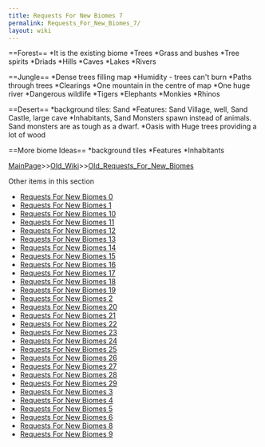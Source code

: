 ```yaml
---
title: Requests For New Biomes 7
permalink: Requests_For_New_Biomes_7/
layout: wiki
---
```

==Forest==
*It is the existing biome
*Trees
*Grass and bushes
*Tree spirits
*Driads
*Hills
*Caves
*Lakes
*Rivers

==Jungle==
*Dense trees filling map
*Humidity - trees can't burn
*Paths through trees
*Clearings
*One mountain in the centre of map
*One huge river
*Dangerous wildlife
*Tigers
*Elephants
*Monkies
*Rhinos

==Desert==
*background tiles: Sand
*Features: Sand Village, well, Sand Castle, large cave
*Inhabitants, Sand Monsters spawn instead of animals. Sand monsters are as tough as a dwarf.
*Oasis with Huge trees providing a lot of wood

==More biome Ideas==
*background tiles
*Features
*Inhabitants

[MainPage](/keeperrl_wiki/ "wikilink")>>[Old_Wiki](/keeperrl_wiki/Old_Wiki "wikilink")>>[Old_Requests_For_New_Biomes](/keeperrl_wiki/Old_Requests_For_New_Biomes "wikilink")

Other items in this section
-    [Requests For New Biomes 0](/keeperrl_wiki/Requests_For_New_Biomes_0 "wikilink")
-    [Requests For New Biomes 1](/keeperrl_wiki/Requests_For_New_Biomes_1 "wikilink")
-    [Requests For New Biomes 10](/keeperrl_wiki/Requests_For_New_Biomes_10 "wikilink")
-    [Requests For New Biomes 11](/keeperrl_wiki/Requests_For_New_Biomes_11 "wikilink")
-    [Requests For New Biomes 12](/keeperrl_wiki/Requests_For_New_Biomes_12 "wikilink")
-    [Requests For New Biomes 13](/keeperrl_wiki/Requests_For_New_Biomes_13 "wikilink")
-    [Requests For New Biomes 14](/keeperrl_wiki/Requests_For_New_Biomes_14 "wikilink")
-    [Requests For New Biomes 15](/keeperrl_wiki/Requests_For_New_Biomes_15 "wikilink")
-    [Requests For New Biomes 16](/keeperrl_wiki/Requests_For_New_Biomes_16 "wikilink")
-    [Requests For New Biomes 17](/keeperrl_wiki/Requests_For_New_Biomes_17 "wikilink")
-    [Requests For New Biomes 18](/keeperrl_wiki/Requests_For_New_Biomes_18 "wikilink")
-    [Requests For New Biomes 19](/keeperrl_wiki/Requests_For_New_Biomes_19 "wikilink")
-    [Requests For New Biomes 2](/keeperrl_wiki/Requests_For_New_Biomes_2 "wikilink")
-    [Requests For New Biomes 20](/keeperrl_wiki/Requests_For_New_Biomes_20 "wikilink")
-    [Requests For New Biomes 21](/keeperrl_wiki/Requests_For_New_Biomes_21 "wikilink")
-    [Requests For New Biomes 22](/keeperrl_wiki/Requests_For_New_Biomes_22 "wikilink")
-    [Requests For New Biomes 23](/keeperrl_wiki/Requests_For_New_Biomes_23 "wikilink")
-    [Requests For New Biomes 24](/keeperrl_wiki/Requests_For_New_Biomes_24 "wikilink")
-    [Requests For New Biomes 25](/keeperrl_wiki/Requests_For_New_Biomes_25 "wikilink")
-    [Requests For New Biomes 26](/keeperrl_wiki/Requests_For_New_Biomes_26 "wikilink")
-    [Requests For New Biomes 27](/keeperrl_wiki/Requests_For_New_Biomes_27 "wikilink")
-    [Requests For New Biomes 28](/keeperrl_wiki/Requests_For_New_Biomes_28 "wikilink")
-    [Requests For New Biomes 29](/keeperrl_wiki/Requests_For_New_Biomes_29 "wikilink")
-    [Requests For New Biomes 3](/keeperrl_wiki/Requests_For_New_Biomes_3 "wikilink")
-    [Requests For New Biomes 4](/keeperrl_wiki/Requests_For_New_Biomes_4 "wikilink")
-    [Requests For New Biomes 5](/keeperrl_wiki/Requests_For_New_Biomes_5 "wikilink")
-    [Requests For New Biomes 6](/keeperrl_wiki/Requests_For_New_Biomes_6 "wikilink")
-    [Requests For New Biomes 8](/keeperrl_wiki/Requests_For_New_Biomes_8 "wikilink")
-    [Requests For New Biomes 9](/keeperrl_wiki/Requests_For_New_Biomes_9 "wikilink")
